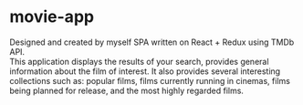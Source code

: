 # movie-app
Designed and created by myself SPA written on React + Redux using TMDb API.   
This application displays the results of your search, provides general information about the film of interest. It also provides several interesting collections such as: popular films, films currently running in cinemas, films being planned for release, and the most highly regarded films.
